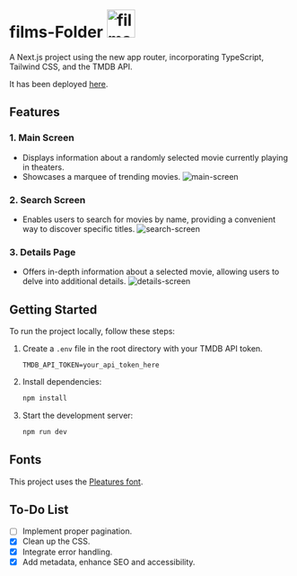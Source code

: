 # films-Folder <img width="50" alt="films-folder-logo" src="https://github.com/63r6o/films-folder/assets/102681223/5388d47c-5ce1-4ebf-b1ab-c364f7ef567b">

A Next.js project using the new app router, incorporating TypeScript, Tailwind CSS, and the TMDB API.

It has been deployed [here](https://films-folder.vercel.app/).

## Features

### 1. Main Screen

- Displays information about a randomly selected movie currently playing in theaters.
- Showcases a marquee of trending movies.
  ![main-screen](https://github.com/63r6o/films-folder/assets/102681223/42f65d37-0e75-4316-b74b-6ae63e2a1689)

### 2. Search Screen

- Enables users to search for movies by name, providing a convenient way to discover specific titles.
  ![search-screen](https://github.com/63r6o/films-folder/assets/102681223/4136b4f3-3104-4125-8a8e-4fc6da87df80)

### 3. Details Page

- Offers in-depth information about a selected movie, allowing users to delve into additional details.
  ![details-screen](https://github.com/63r6o/films-folder/assets/102681223/361c36a6-92ee-47e5-a5ff-d9d7082d85c9)

## Getting Started

To run the project locally, follow these steps:

1. Create a `.env` file in the root directory with your TMDB API token.

   ```
   TMDB_API_TOKEN=your_api_token_here
   ```

2. Install dependencies:

   ```bash
   npm install
   ```

3. Start the development server:
   ```bash
   npm run dev
   ```

## Fonts

This project uses the [Pleatures font](https://www.fontspace.com/pleatures-font-f96081).

## To-Do List

- [ ] Implement proper pagination.
- [x] Clean up the CSS.
- [x] Integrate error handling.
- [x] Add metadata, enhance SEO and accessibility.
